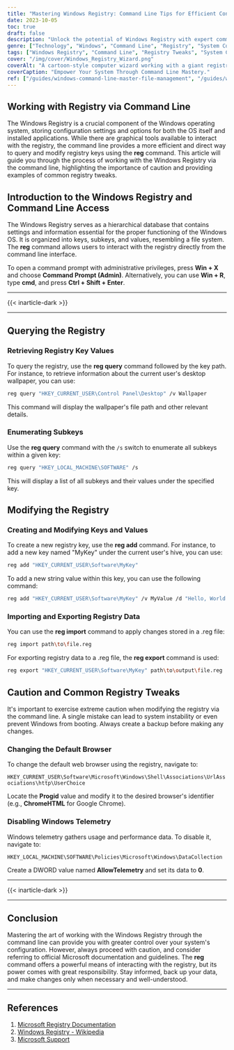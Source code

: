 ```yaml
---
title: "Mastering Windows Registry: Command Line Tips for Efficient Configuration"
date: 2023-10-05
toc: true
draft: false
description: "Unlock the potential of Windows Registry with expert command line techniques. Learn to query, modify, and secure your system settings."
genre: ["Technology", "Windows", "Command Line", "Registry", "System Configuration", "Computer Security", "Tech How-To", "Windows Tips", "IT Solutions", "Software Tweaks"]
tags: ["Windows Registry", "Command Line", "Registry Tweaks", "System Configuration", "Windows Tips", "Computer Security", "Windows OS", "Tech How-To", "Software Tweaks", "IT Solutions", "Windows Commands", "Registry Management", "Windows Configuration", "Performance Optimization", "Windows Administration", "Windows Utilities", "Windows Tools", "Registry Editing", "Windows Maintenance", "Windows Hacks", "Registry Keys", "Computer Performance", "Data Privacy", "Microsoft", "Windows Security", "Registry Backups", "Windows Customization", "Windows Commands", "Windows Tricks", "Windows Mastery"]
cover: "/img/cover/Windows_Registry_Wizard.png"
coverAlt: "A cartoon-style computer wizard working with a giant registry book."
coverCaption: "Empower Your System Through Command Line Mastery."
ref: ["/guides/windows-command-line-master-file-management", "/guides/windows-text-analysis-command-line-tips", "/guides/windows-system-info-management-guide", "/guides/windows-networking-internet-tools-guide", "/guides/windows-batch-scripting-automating-tasks-guide", "/guides/windows-user-accounts-permissions-guide", "/guides/windows-registry-command-line-tips", "/guides/secure-data-robocopy-backup-restore-guide", "/guides/windows-command-line-powershell-wsl-guide"]
---
```


## Working with Registry via Command Line

The Windows Registry is a crucial component of the Windows operating system, storing configuration settings and options for both the OS itself and installed applications. While there are graphical tools available to interact with the registry, the command line provides a more efficient and direct way to query and modify registry keys using the **reg** command. This article will guide you through the process of working with the Windows Registry via the command line, highlighting the importance of caution and providing examples of common registry tweaks.

## Introduction to the Windows Registry and Command Line Access

The Windows Registry serves as a hierarchical database that contains settings and information essential for the proper functioning of the Windows OS. It is organized into keys, subkeys, and values, resembling a file system. The **reg** command allows users to interact with the registry directly from the command line interface.

To open a command prompt with administrative privileges, press **Win + X** and choose **Command Prompt (Admin)**. Alternatively, you can use **Win + R**, type **cmd**, and press **Ctrl + Shift + Enter**.

______
{{< inarticle-dark >}}
______


## Querying the Registry

### Retrieving Registry Key Values

To query the registry, use the **reg query** command followed by the key path. For instance, to retrieve information about the current user's desktop wallpaper, you can use:

```bash
reg query "HKEY_CURRENT_USER\Control Panel\Desktop" /v Wallpaper
```

This command will display the wallpaper's file path and other relevant details.

### Enumerating Subkeys

Use the **reg query** command with the `/s` switch to enumerate all subkeys within a given key:

```bash
reg query "HKEY_LOCAL_MACHINE\SOFTWARE" /s
```

This will display a list of all subkeys and their values under the specified key.

## Modifying the Registry

### Creating and Modifying Keys and Values

To create a new registry key, use the **reg add** command. For instance, to add a new key named "MyKey" under the current user's hive, you can use:

```bash
reg add "HKEY_CURRENT_USER\Software\MyKey"
```

To add a new string value within this key, you can use the following command:

```bash
reg add "HKEY_CURRENT_USER\Software\MyKey" /v MyValue /d "Hello, World!" /f
```

### Importing and Exporting Registry Data

You can use the **reg import** command to apply changes stored in a .reg file:

```bash
reg import path\to\file.reg
```

For exporting registry data to a .reg file, the **reg export** command is used:

```bash
reg export "HKEY_CURRENT_USER\Software\MyKey" path\to\output\file.reg
```

## **Caution and Common Registry Tweaks**

It's important to exercise extreme caution when modifying the registry via the command line. A single mistake can lead to system instability or even prevent Windows from booting. Always create a backup before making any changes.

### Changing the Default Browser

To change the default web browser using the registry, navigate to:

`HKEY_CURRENT_USER\Software\Microsoft\Windows\Shell\Associations\UrlAssociations\http\UserChoice`


Locate the **Progid** value and modify it to the desired browser's identifier (e.g., **ChromeHTML** for Google Chrome).

### Disabling Windows Telemetry

Windows telemetry gathers usage and performance data. To disable it, navigate to:

`HKEY_LOCAL_MACHINE\SOFTWARE\Policies\Microsoft\Windows\DataCollection`


Create a DWORD value named **AllowTelemetry** and set its data to **0**.

______
{{< inarticle-dark >}}
______

## Conclusion

Mastering the art of working with the Windows Registry through the command line can provide you with greater control over your system's configuration. However, always proceed with caution, and consider referring to official Microsoft documentation and guidelines. The **reg** command offers a powerful means of interacting with the registry, but its power comes with great responsibility. Stay informed, back up your data, and make changes only when necessary and well-understood.

______

## References

1. [Microsoft Registry Documentation](https://docs.microsoft.com/en-us/windows/win32/sysinfo/registry)
2. [Windows Registry - Wikipedia](https://en.wikipedia.org/wiki/Windows_Registry)
3. [Microsoft Support](https://support.microsoft.com/)
